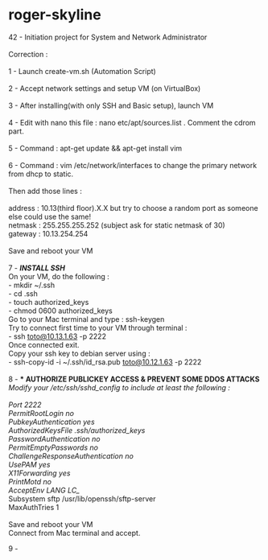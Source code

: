 # roger-skyline
42 - Initiation project for System and Network Administrator
<br>
<br>
Correction :<br>
<br>
1 - Launch create-vm.sh (Automation Script) <br>
<br>
2 - Accept network settings and setup VM (on VirtualBox)<br>
<br>
3 - After installing(with only SSH and Basic setup), launch VM <br>
<br>
4 - Edit with nano this file : nano etc/apt/sources.list . Comment the cdrom part.<br>
<br>
5 - Command : apt-get update && apt-get install vim <br>
<br>
6 - Command : vim /etc/network/interfaces to change the primary network from dhcp to static.<br>
<br>
Then add those lines :<br>
<br>
    address : 10.13(third floor).X.X but try to choose a random port as someone else could use the same!<br>
    netmask : 255.255.255.252 (subject ask for static netmask of 30)<br>
    gateway : 10.13.254.254<br>
    <br>
Save and reboot your VM<br>
<br>
7 - <b>*INSTALL SSH*</b><br>
On your VM, do the following :<br>
    - mkdir ~/.ssh<br>
    - cd .ssh<br>
    - touch authorized_keys<br>
    - chmod 0600 authorized_keys<br>
Go to your Mac terminal and type : ssh-keygen<br>
Try to connect first time to your VM through terminal : <br>
    - ssh toto@10.13.1.63 -p 2222<br>
Once connected exit.<br>
Copy your ssh key to debian server using :<br>
    - ssh-copy-id -i ~/.ssh/id_rsa.pub toto@10.12.1.63 -p 2222<br>
<br>
8 - <b>* AUTHORIZE PUBLICKEY ACCESS & PREVENT SOME DDOS ATTACKS *</b><br>
Modify your /etc/ssh/sshd_config to include at least the following :<br>
<br>
Port 2222<br>
PermitRootLogin no<br>
PubkeyAuthentication yes<br>
AuthorizedKeysFile      .ssh/authorized_keys<br>
PasswordAuthentication no<br>
PermitEmptyPasswords no<br>
ChallengeResponseAuthentication no<br>
UsePAM yes<br>
X11Forwarding yes<br>
PrintMotd no<br>
AcceptEnv LANG LC_*<br>
Subsystem       sftp    /usr/lib/openssh/sftp-server<br>
MaxAuthTries 1<br>
<br>
Save and reboot your VM<br>
Connect from Mac terminal and accept.

9 - 



